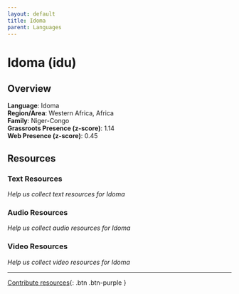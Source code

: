 ```yaml
---
layout: default
title: Idoma
parent: Languages
---
```


# Idoma (idu)

## Overview

**Language**: Idoma  
**Region/Area**: Western Africa, Africa  
**Family**: Niger-Congo  
**Grassroots Presence (z-score)**: 1.14  
**Web Presence (z-score)**: 0.45  

## Resources

### Text Resources
*Help us collect text resources for Idoma*

### Audio Resources
*Help us collect audio resources for Idoma*

### Video Resources
*Help us collect video resources for Idoma*

---

[Contribute resources](https://forms.office.com/e/1SfLJx3u1r){: .btn .btn-purple }
